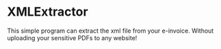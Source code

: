# XMLExtractor
This simple program can extract the xml file from your e-invoice. Without uploading your sensitive PDFs to any website!
